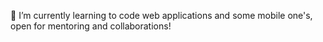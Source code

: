 🌱 I’m currently learning to code web applications and some mobile one's, open for mentoring and collaborations! 


<!---
Joshua-Boone/Joshua-Boone is a ✨ special ✨ repository because its `README.md` (this file) appears on your GitHub profile.
You can click the Preview link to take a look at your changes.
--->
